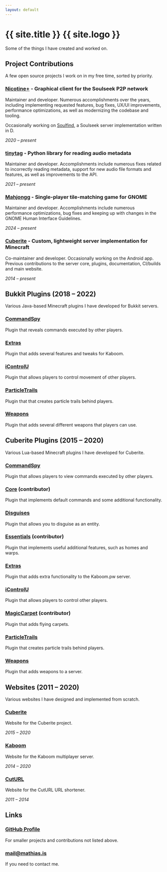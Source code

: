 ```yaml
---
layout: default
---
```


# {{ site.title }} {{ site.logo }}

Some of the things I have created and worked on.


## Project Contributions

A few open source projects I work on in my free time, sorted by priority.

### [Nicotine+](https://github.com/nicotine-plus/nicotine-plus) - Graphical client for the Soulseek P2P network

Maintainer and developer. Numerous accomplishments over the years, including implementing requested features, bug fixes, UX/UI improvements, performance optimizations, as well as modernizing the codebase and tooling.

Occasionally working on [Soulfind](https://github.com/soulfind-dev/soulfind), a Soulseek server implementation written in D.

*2020 – present*

### [tinytag](https://github.com/tinytag/tinytag) - Python library for reading audio metadata

Maintainer and developer. Accomplishments include numerous fixes related to incorrectly reading metadata, support for new audio file formats and features, as well as improvements to the API.

*2021 – present*

### [Mahjongg](https://gitlab.gnome.org/GNOME/gnome-mahjongg) - Single-player tile-matching game for GNOME

Maintainer and developer. Accomplishments include numerous performance optimizations, bug fixes and keeping up with changes in the GNOME Human Interface Guidelines.

*2024 – present*

### [Cuberite](https://github.com/cuberite) - Custom, lightweight server implementation for Minecraft

Co-maintainer and developer. Occasionally working on the Android app. Previous contributions to the server 
core, plugins, documentation, CI/builds and main website.

*2014 – present*


## Bukkit Plugins (2018 – 2022)

Various Java-based Minecraft plugins I have developed for Bukkit servers.

### [CommandSpy](https://github.com/kaboomserver/commandspy)

Plugin that reveals commands executed by other players.

### [Extras](https://github.com/kaboomserver/extras)

Plugin that adds several features and tweaks for Kaboom.

### [iControlU](https://github.com/kaboomserver/icontrolu)

Plugin that allows players to control movement of other players.

### [ParticleTrails](https://github.com/kaboomserver/particletrails)

Plugin that that creates particle trails behind players.

### [Weapons](https://github.com/kaboomserver/weapons)

Plugin that adds several different weapons that players can use.


## Cuberite Plugins (2015 – 2020)

Various Lua-based Minecraft plugins I have developed for Cuberite.

### [CommandSpy](https://github.com/mathiascode/CommandSpy)

Plugin that allows players to view commands executed by other players.

### [Core](https://github.com/cuberite/Core) (contributor)

Plugin that implements default commands and some additional functionality.

### [Disguises](https://github.com/mathiascode/Disguises)

Plugin that allows you to disguise as an entity.

### [Essentials](https://github.com/cuberite/Essentials) (contributor)

Plugin that implements useful additional features, such as homes and warps.

### [Extras](https://github.com/mathiascode/Extras)

Plugin that adds extra functionality to the Kaboom.pw server.

### [iControlU](https://github.com/mathiascode/iControlU)

Plugin that allows players to control other players.

### [MagicCarpet](https://github.com/cuberite/MagicCarpet) (contributor)

Plugin that adds flying carpets.

### [ParticleTrails](https://github.com/mathiascode/ParticleTrails)

Plugin that creates particle trails behind players.

### [Weapons](https://github.com/mathiascode/Weapons)

Plugin that adds weapons to a server.


## Websites (2011 – 2020)

Various websites I have designed and implemented from scratch.

### [Cuberite](https://cuberite.org/)

Website for the Cuberite project.

*2015 – 2020*

### [Kaboom](https://kaboom.pw/)

Website for the Kaboom multiplayer server.

*2014 – 2020*

### [CutURL](archive/cuturl/index.html)

Website for the CutURL URL shortener.

*2011 – 2014*


## Links

### [GitHub Profile](https://github.com/mathiascode)

For smaller projects and contributions not listed above.

### [&#109;&#97;&#x69;&#108;&#x40;&#109;&#97;&#116;&#x68;&#105;&#97;&#x73;&#x2e;&#105;&#x73;](&#109;&#x61;&#x69;&#108;&#116;&#x6f;:&#109;&#97;&#x69;&#108;&#x40;&#109;&#97;&#116;&#x68;&#105;&#97;&#x73;&#x2e;&#105;&#x73;)

If you need to contact me.
